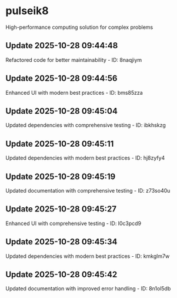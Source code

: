 # pulseik8
High-performance computing solution for complex problems

## Update 2025-10-28 09:44:48
Refactored code for better maintainability - ID: 8naqjiym


## Update 2025-10-28 09:44:56
Enhanced UI with modern best practices - ID: bms85zza


## Update 2025-10-28 09:45:04
Updated dependencies with comprehensive testing - ID: ibkhskzg


## Update 2025-10-28 09:45:11
Updated dependencies with modern best practices - ID: hj8zyfy4


## Update 2025-10-28 09:45:19
Updated documentation with comprehensive testing - ID: z73so40u


## Update 2025-10-28 09:45:27
Enhanced UI with comprehensive testing - ID: l0c3pcd9


## Update 2025-10-28 09:45:34
Updated dependencies with modern best practices - ID: kmkglm7w


## Update 2025-10-28 09:45:42
Updated documentation with improved error handling - ID: 8n1ol5db

